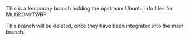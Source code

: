 
This is a temporary branch holding the upstream Ubuntu info files for
MultiROM/TWRP.

This branch will be deleted, once they have been integrated into the
main branch.

